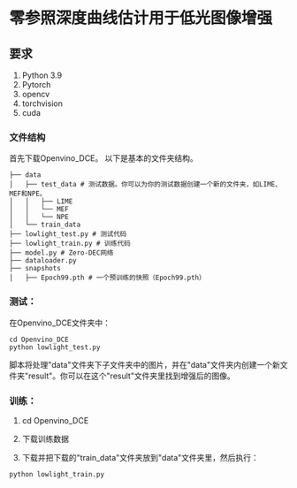 # 零参照深度曲线估计用于低光图像增强

## 要求
1. Python 3.9
2. Pytorch
3. opencv  
4. torchvision
5. cuda

### 文件结构  
首先下载Openvino_DCE。
以下是基本的文件夹结构。

```
├── data
│   ├── test_data # 测试数据。你可以为你的测试数据创建一个新的文件夹，如LIME、MEF和NPE。
│   │   ├── LIME 
│   │   └── MEF
│   │   └── NPE
│   └── train_data 
├── lowlight_test.py # 测试代码
├── lowlight_train.py # 训练代码  
├── model.py # Zero-DEC网络
├── dataloader.py
├── snapshots
│   ├── Epoch99.pth # 一个预训练的快照（Epoch99.pth）
```

### 测试：

在Openvino_DCE文件夹中：
```
cd Openvino_DCE
python lowlight_test.py 
```
脚本将处理"data"文件夹下子文件夹中的图片，并在"data"文件夹内创建一个新文件夹"result"。你可以在这个"result"文件夹里找到增强后的图像。

### 训练：  
1) cd Openvino_DCE

2) 下载训练数据

3) 下载并把下载的"train_data"文件夹放到"data"文件夹里，然后执行：
```
python lowlight_train.py 
```